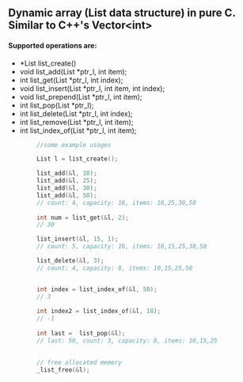 ## Dynamic array (List data structure) in pure C. Similar to C++'s Vector&lt;int&gt;
#### Supported operations are:  

- *List list_create()
- void list_add(List *ptr_l, int item);
- int list_get(List *ptr_l, int index);
- void list_insert(List *ptr_l, int item, int index);
- void list_prepend(List *ptr_l, int item);
- int list_pop(List *ptr_l);
- int list_delete(List *ptr_l, int index);
- int list_remove(List *ptr_l, int item);
- int list_index_of(List *ptr_l, int item);

```c
        //some example usages

        List l = list_create();

        list_add(&l, 10);
        list_add(&l, 25);
        list_add(&l, 30);
        list_add(&l, 50);
        // count: 4, capacity: 16, items: 10,25,30,50
        
        int num = list_get(&l, 2);
        // 30

        list_insert(&l, 15, 1);
        // count: 5, capacity: 16, items: 10,15,25,30,50

        list_delete(&l, 3);
        // count: 4, capacity: 8, items: 10,15,25,50


        int index = list_index_of(&l, 50);
        // 3
        
        int index2 = list_index_of(&l, 18);
        // -1
        
        int last =  list_pop(&l);
        // last: 50, count: 3, capacity: 8, items: 10,15,25
        

        // free allocated memory
        _list_free(&l);
```
